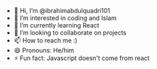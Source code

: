 - 👋 Hi, I’m @ibrahimabdulquadri101
- 👀 I’m interested in coding and Islam
- 🌱 I’m currently learning React
- 💞️ I’m looking to collaborate on projects
- 📫 How to reach me :)
- 😄 Pronouns: He/him
- ⚡ Fun fact: Javascript doesn't come from react

<!---
ibrahimabdulquadri101/ibrahimabdulquadri101 is a ✨ special ✨ repository because its `README.md` (this file) appears on your GitHub profile.
You can click the Preview link to take a look at your changes.
--->
